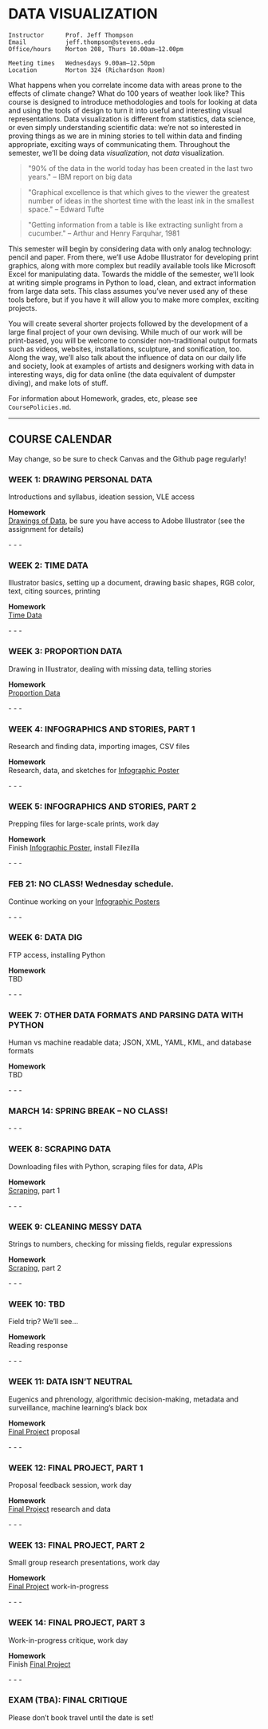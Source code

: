 DATA VISUALIZATION
====

    Instructor      Prof. Jeff Thompson
    Email           jeff.thompson@stevens.edu
    Office/hours    Morton 208, Thurs 10.00am–12.00pm

    Meeting times   Wednesdays 9.00am–12.50pm
    Location        Morton 324 (Richardson Room)

What happens when you correlate income data with areas prone to the effects of climate change?  What do 100 years of weather look like?  This course is designed to introduce methodologies and tools for looking at data and using the tools of design to turn it into useful and interesting visual representations. Data visualization is different from statistics, data science, or even simply understanding scientific data: we’re not so interested in proving things as we are in mining stories to tell within data and finding appropriate, exciting ways of communicating them. Throughout the semester, we’ll be doing data *visualization*, not *data* visualization.

>"90% of the data in the world today has been created in the last two years." – IBM report on big data

>"Graphical excellence is that which gives to the viewer the greatest number of ideas in the shortest time with the least ink in the smallest space." – Edward Tufte

>"Getting information from a table is like extracting sunlight from a cucumber." – Arthur and Henry Farquhar, 1981

This semester will begin by considering data with only analog technology: pencil and paper. From there, we’ll use Adobe Illustrator for developing print graphics, along with more complex but readily available tools like Microsoft Excel for manipulating data. Towards the middle of the semester, we’ll look at writing simple programs in Python to load, clean, and extract information from large data sets. This class assumes you’ve never used any of these tools before, but if you have it will allow you to make more complex, exciting projects.

You will create several shorter projects followed by the development of a large final project of your own devising. While much of our work will be print-based, you will be welcome to consider non-traditional output formats such as videos, websites, installations, sculpture, and sonification, too. Along the way, we’ll also talk about the influence of data on our daily life and society, look at examples of artists and designers working with data in interesting ways, dig for data online (the data equivalent of dumpster diving), and make lots of stuff.

For information about 
Homework, grades, etc, please see `CoursePolicies.md`.

---

## COURSE CALENDAR  
May change, so be sure to check Canvas and the Github page regularly!

### WEEK 1: DRAWING PERSONAL DATA
Introductions and syllabus, ideation session, VLE access

**Homework**  
[Drawings of Data](https://github.com/jeffThompson/DataVisualization/blob/master/Assignments/Week01_DrawingData.md), be sure you have access to Adobe Illustrator (see the assignment for details)

\- \- \-

### WEEK 2: TIME DATA  
Illustrator basics, setting up a document, drawing basic shapes, RGB color, text, citing sources, printing

**Homework**  
[Time Data]()

\- \- \-

### WEEK 3: PROPORTION DATA  
Drawing in Illustrator, dealing with missing data, telling stories

**Homework**  
[Proportion Data]()

\- \- \-

### WEEK 4: INFOGRAPHICS AND STORIES, PART 1  
Research and finding data, importing images, CSV files

**Homework**  
Research, data, and sketches for [Infographic Poster]()

\- \- \-

### WEEK 5: INFOGRAPHICS AND STORIES, PART 2  
Prepping files for large-scale prints, work day

**Homework**  
Finish [Infographic Poster](), install Filezilla

\- \- \-

### FEB 21: NO CLASS! Wednesday schedule.
Continue working on your [Infographic Posters]()

\- \- \-

### WEEK 6: DATA DIG  
FTP access, installing Python 

**Homework**  
TBD

\- \- \-

### WEEK 7: OTHER DATA FORMATS AND PARSING DATA WITH PYTHON  
Human vs machine readable data; JSON, XML, YAML, KML, and database formats

**Homework**  
TBD

\- \- \-

### MARCH 14: SPRING BREAK – NO CLASS!

\- \- \- 

### WEEK 8: SCRAPING DATA  
Downloading files with Python, scraping files for data, APIs

**Homework**  
[Scraping](), part 1

\- \- \-

### WEEK 9: CLEANING MESSY DATA  
Strings to numbers, checking for missing fields, regular expressions 

**Homework**  
[Scraping](), part 2

\- \- \-

### WEEK 10: TBD  
Field trip? We’ll see…

**Homework**  
Reading response

\- \- \-

### WEEK 11: DATA ISN’T NEUTRAL  
Eugenics and phrenology, algorithmic decision-making, metadata and surveillance, machine learning’s black box

**Homework**  
[Final Project]() proposal

\- \- \-

### WEEK 12: FINAL PROJECT, PART 1  
Proposal feedback session, work day

**Homework**  
[Final Project]() research and data

\- \- \-

### WEEK 13: FINAL PROJECT, PART 2  
Small group research presentations, work day

**Homework**  
[Final Project]() work-in-progress

\- \- \-

### WEEK 14: FINAL PROJECT, PART 3  
Work-in-progress critique, work day

**Homework**  
Finish [Final Project]()

\- \- \-

### EXAM (TBA): FINAL CRITIQUE  
Please don’t book travel until the date is set!

